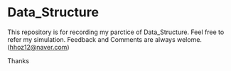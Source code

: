 # Data_Structure
This repository is for recording my parctice of Data_Structure.
Feel free to refer my simulation.
Feedback and Comments are always welome. (hhoz12@naver.com)

Thanks 


